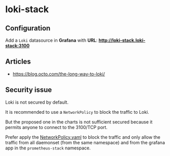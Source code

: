 # loki-stack

## Configuration
Add a `Loki` datasource in **Grafana** with **URL**: **http://loki-stack.loki-stack:3100**

## Articles

* https://blog.octo.com/the-long-way-to-loki/

## Security issue

Loki is not secured by default.

It is recommended to use a `NetworkPolicy` to block the traffic to Loki.

But the proposed one in the charts is not sufficient secured because it permits anyone to connect to the 3100/TCP port.

Prefer apply the [NetworkPolicy.yaml](NetworkPolicy.yaml) to block the traffic and only allow the traffic from all daemonset (from the same namespace) and from the grafana app in the `prometheus-stack` namespace.
